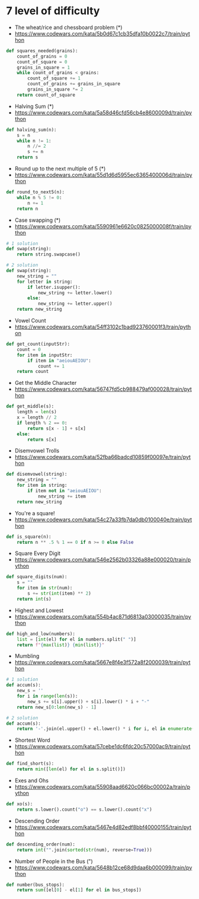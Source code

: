# 7 level of difficulty


* The wheat/rice and chessboard problem (*)
* https://www.codewars.com/kata/5b0d67c1cb35dfa10b0022c7/train/python

```python
def squares_needed(grains):
    count_of_grains = 0
    count_of_square = 0
    grains_in_square = 1
    while count_of_grains < grains:
        count_of_square += 1
        count_of_grains += grains_in_square
        grains_in_square *= 2
    return count_of_square
```


* Halving Sum (*)
* https://www.codewars.com/kata/5a58d46cfd56cb4e8600009d/train/python

```python
def halving_sum(n):
    s = n
    while n != 1:
        n //= 2
        s += n
    return s
```


* Round up to the next multiple of 5 (*)
* https://www.codewars.com/kata/55d1d6d5955ec6365400006d/train/python

```python
def round_to_next5(n):
    while n % 5 != 0:
        n += 1
    return n
```


* Case swapping (*)
* https://www.codewars.com/kata/5590961e6620c0825000008f/train/python

```python
# 1 solution
def swap(string):
    return string.swapcase()

# 2 solution
def swap(string):
    new_string = ""
    for letter in string:
        if letter.isupper():
            new_string += letter.lower()
        else:
            new_string += letter.upper()
    return new_string
```


* Vowel Count
* https://www.codewars.com/kata/54ff3102c1bad923760001f3/train/python

```python
def get_count(inputStr):
    count = 0
    for item in inputStr:
        if item in "aeiouAEIOU":
            count += 1
    return count
```


* Get the Middle Character
* https://www.codewars.com/kata/56747fd5cb988479af000028/train/python

```python
def get_middle(s):
    length = len(s)
    x = length // 2
    if length % 2 == 0:
        return s[x - 1] + s[x]
    else:
        return s[x]
```


* Disemvowel Trolls
* https://www.codewars.com/kata/52fba66badcd10859f00097e/train/python

```python
def disemvowel(string):
    new_string = ""
    for item in string:
        if item not in "aeiouAEIOU":
            new_string += item
    return new_string
```


* You're a square!
* https://www.codewars.com/kata/54c27a33fb7da0db0100040e/train/python

```python
def is_square(n):
    return n ** .5 % 1 == 0 if n >= 0 else False
```


* Square Every Digit
* https://www.codewars.com/kata/546e2562b03326a88e000020/train/python

```python
def square_digits(num):
    s = ""
    for item in str(num):
        s += str(int(item) ** 2)
    return int(s)
```


* Highest and Lowest
* https://www.codewars.com/kata/554b4ac871d6813a03000035/train/python

```python
def high_and_low(numbers):
    list = [int(el) for el in numbers.split(" ")]
    return f"{max(list)} {min(list)}"
```


* Mumbling
* https://www.codewars.com/kata/5667e8f4e3f572a8f2000039/train/python

```python
# 1 solution
def accum(s):
    new_s = ''
    for i in range(len(s)):
        new_s += s[i].upper() + s[i].lower() * i + "-"
    return new_s[0:len(new_s) - 1]

# 2 solution
def accum(s):
    return '-'.join(el.upper() + el.lower() * i for i, el in enumerate(s))
```


* Shortest Word
* https://www.codewars.com/kata/57cebe1dc6fdc20c57000ac9/train/python

```python
def find_short(s):
    return min([len(el) for el in s.split()])
```


* Exes and Ohs
* https://www.codewars.com/kata/55908aad6620c066bc00002a/train/python

```python
def xo(s):
    return s.lower().count("o") == s.lower().count("x")
```


* Descending Order
* https://www.codewars.com/kata/5467e4d82edf8bbf40000155/train/python

```python
def descending_order(num):
    return int("".join(sorted(str(num), reverse=True)))
```


* Number of People in the Bus (")
* https://www.codewars.com/kata/5648b12ce68d9daa6b000099/train/python

```python
def number(bus_stops):
    return sum([el[0] - el[1] for el in bus_stops])
```
